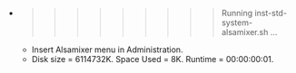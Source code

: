 * >>>>>>>>> Running inst-std-system-alsamixer.sh ...
  * Insert Alsamixer menu in Administration.
  * Disk size = 6114732K. Space Used = 8K. Runtime = 00:00:00:01.
